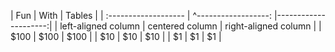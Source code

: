 | Fun                  | With                 | Tables               |
| :------------------- | ^------------------: |---------------------:|
| left-aligned column  | centered column      | right-aligned column |
| $100                 | $100                 | $100                 |
| $10                  | $10                  | $10                  |
| $1                   | $1                   | $1                   |
